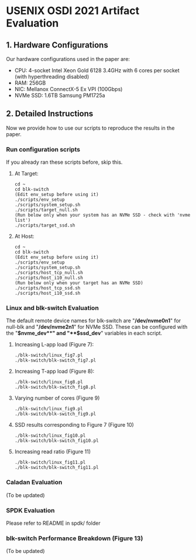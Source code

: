 # USENIX OSDI 2021 Artifact Evaluation

## 1. Hardware Configurations
Our hardware configurations used in the paper are:
- CPU: 4-socket Intel Xeon Gold 6128 3.4GHz with 6 cores per socket (with hyperthreading disabled)
- RAM: 256GB
- NIC: Mellanox ConnectX-5 Ex VPI (100Gbps)
- NVMe SSD: 1.6TB Samsung PM1725a

## 2. Detailed Instructions
Now we provide how to use our scripts to reproduce the results in the paper. 

### Run configuration scripts
If you already ran these scripts before, skip this.

1. At Target:
   ```
   cd ~
   cd blk-switch
   (Edit env_setup before using it)
   ./scripts/env_setup
   ./scripts/system_setup.sh
   ./scripts/target_null.sh
   (Run below only when your system has an NVMe SSD - check with 'nvme list')
   ./scripts/target_ssd.sh
   ```
   
2. At Host:
   ```
   cd ~
   cd blk-switch
   (Edit env_setup before using it)
   ./scripts/env_setup
   ./scripts/system_setup.sh
   ./scripts/host_tcp_null.sh
   ./scripts/host_i10_null.sh
   (Run below only when your target has an NVMe SSD)
   ./scripts/host_tcp_ssd.sh
   ./scripts/host_i10_ssd.sh
   ```

### Linux and blk-switch Evaluation
The default remote device names for blk-switch are "**/dev/nvme0n1**" for null-blk and "**/dev/nvme2n1**" for NVMe SSD. These can be configured with the "**$nvme_dev**" and "**$ssd_dev**" variables in each script.

1. Increasing L-app load (Figure 7):

   ```
   ./blk-switch/linux_fig7.pl
   ./blk-switch/blk-switch_fig7.pl
   ```

2. Increasing T-app load (Figure 8):

   ```
   ./blk-switch/linux_fig8.pl
   ./blk-switch/blk-switch_fig8.pl
   ```

3. Varying number of cores (Figure 9)

   ```
   ./blk-switch/linux_fig9.pl
   ./blk-switch/blk-switch_fig9.pl
   ```

4. SSD results corresponding to Figure 7 (Figure 10)

   ```
   ./blk-switch/linux_fig10.pl
   ./blk-switch/blk-switch_fig10.pl
   ```

5. Increasing read ratio (Figure 11)
  
   ```
   ./blk-switch/linux_fig11.pl
   ./blk-switch/blk-switch_fig11.pl
   ```

### Caladan Evaluation
(To be updated)

### SPDK Evaluation
Please refer to README in spdk/ folder

### blk-switch Performance Breakdown (Figure 13)
(To be updated)
